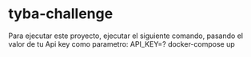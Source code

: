 # tyba-challenge

Para ejecutar este proyecto, ejecutar el siguiente comando, pasando el valor de tu Api key como parametro:
    API_KEY=? docker-compose up